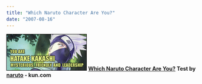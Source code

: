```yaml
---
title: "Which Naruto Character Are You?"
date: "2007-08-16"
---
```


![Hatake Kakashi](images/kakashi.jpg) **[Which Naruto Character Are You?](http://naruto-kun.com) Test by [naruto](http://www.naruto-kun.com "naruto") - kun.com**
